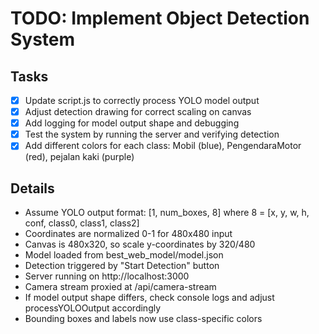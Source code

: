 # TODO: Implement Object Detection System

## Tasks
- [x] Update script.js to correctly process YOLO model output
- [x] Adjust detection drawing for correct scaling on canvas
- [x] Add logging for model output shape and debugging
- [x] Test the system by running the server and verifying detection
- [x] Add different colors for each class: Mobil (blue), PengendaraMotor (red), pejalan kaki (purple)

## Details
- Assume YOLO output format: [1, num_boxes, 8] where 8 = [x, y, w, h, conf, class0, class1, class2]
- Coordinates are normalized 0-1 for 480x480 input
- Canvas is 480x320, so scale y-coordinates by 320/480
- Model loaded from best_web_model/model.json
- Detection triggered by "Start Detection" button
- Server running on http://localhost:3000
- Camera stream proxied at /api/camera-stream
- If model output shape differs, check console logs and adjust processYOLOOutput accordingly
- Bounding boxes and labels now use class-specific colors
